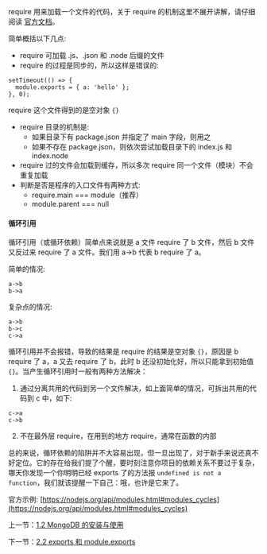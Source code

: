 require 用来加载一个文件的代码，关于 require 的机制这里不展开讲解，请仔细阅读 [官方文档](https://nodejs.org/api/modules.html)。

简单概括以下几点:

- require 可加载 .js、.json 和 .node 后缀的文件
- require 的过程是同步的，所以这样是错误的:
```
setTimeout(() => {
  module.exports = { a: 'hello' };
}, 0);
```
require 这个文件得到的是空对象 `{}`

- require 目录的机制是:
  - 如果目录下有 package.json 并指定了 main 字段，则用之
  - 如果不存在 package.json，则依次尝试加载目录下的 index.js 和 index.node
- require 过的文件会加载到缓存，所以多次 require 同一个文件（模块）不会重复加载
- 判断是否是程序的入口文件有两种方式:
  - require.main === module（推荐）
  - module.parent === null


#### 循环引用

循环引用（或循环依赖）简单点来说就是 a 文件 require 了 b 文件，然后 b 文件又反过来 require 了 a 文件。我们用 a->b 代表 b require 了 a。

简单的情况:

```
a->b
b->a
```

复杂点的情况:

```
a->b
b->c
c->a
```

循环引用并不会报错，导致的结果是 require 的结果是空对象 `{}`，原因是 b require 了 a，a 又去 require 了 b，此时 b 还没初始化好，所以只能拿到初始值 `{}`。当产生循环引用时一般有两种方法解决：

1. 通过分离共用的代码到另一个文件解决，如上面简单的情况，可拆出共用的代码到 c 中，如下:

  ```
  c->a
  c->b
  ```

2. 不在最外层 require，在用到的地方 require，通常在函数的内部

总的来说，循环依赖的陷阱并不大容易出现，但一旦出现了，对于新手来说还真不好定位。它的存在给我们提了个醒，要时刻注意你项目的依赖关系不要过于复杂，哪天你发现一个你明明已经 exports 了的方法报 `undefined is not a function`，我们就该提醒一下自己：哦，也许是它来了。

官方示例: [https://nodejs.org/api/modules.html#modules_cycles](https://nodejs.org/api/modules.html#modules_cycles)

上一节：[1.2 MongoDB 的安装与使用](https://github.com/se7en-1992/lottery/blob/master/book/1.2%20MongoDB%20%E7%9A%84%E5%AE%89%E8%A3%85%E4%B8%8E%E4%BD%BF%E7%94%A8.md)

下一节：[2.2 exports 和 module.exports](https://github.com/se7en-1992/lottery/blob/master/book/2.2%20exports%20%E5%92%8C%20module.exports.md)
